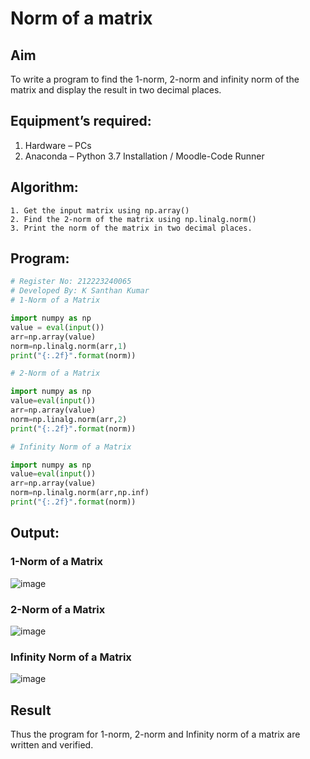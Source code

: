 # Norm of a matrix
## Aim
To write a program to find the 1-norm, 2-norm and infinity norm of the matrix and display the result in two decimal places.
## Equipment’s required:
1.	Hardware – PCs
2.	Anaconda – Python 3.7 Installation / Moodle-Code Runner
## Algorithm:
	1. Get the input matrix using np.array()   
    2. Find the 2-norm of the matrix using np.linalg.norm()
	3. Print the norm of the matrix in two decimal places.
## Program:
```Python
# Register No: 212223240065
# Developed By: K Santhan Kumar
# 1-Norm of a Matrix

import numpy as np
value = eval(input())
arr=np.array(value)
norm=np.linalg.norm(arr,1)
print("{:.2f}".format(norm))

# 2-Norm of a Matrix

import numpy as np
value=eval(input())
arr=np.array(value)
norm=np.linalg.norm(arr,2)
print("{:.2f}".format(norm))

# Infinity Norm of a Matrix

import numpy as np
value=eval(input())
arr=np.array(value)
norm=np.linalg.norm(arr,np.inf)
print("{:.2f}".format(norm))
```
## Output:
### 1-Norm of a Matrix
![image](https://github.com/SANTHAN-2006/Norm-of-a-matrix/assets/80164014/52469767-94fe-4b4f-9155-d5e6c470c336)

### 2-Norm of a Matrix
![image](https://github.com/SANTHAN-2006/Norm-of-a-matrix/assets/80164014/c3c12628-d13d-4996-8e14-855f23717c8e)

### Infinity Norm of a Matrix
![image](https://github.com/SANTHAN-2006/Norm-of-a-matrix/assets/80164014/97f30b0e-847c-4b50-b891-dc3019252bc1)

## Result
Thus the program for 1-norm, 2-norm and Infinity norm of a matrix are written and verified.
